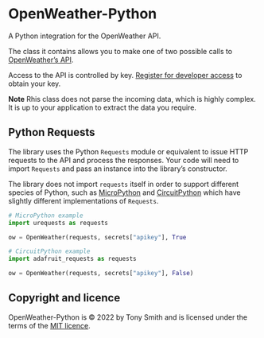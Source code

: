 # OpenWeather-Python

Α Python integration for the OpenWeather API.

The class it contains allows you to make one of two possible calls to [OpenWeather’s API](https://openweathermap.org/api/one-call-api).

Access to the API is controlled by key. [Register for developer access](https://openweathermap.org/appid) to obtain your key.

**Note** Rhis class does not parse the incoming data, which is highly complex. It is up to your application to extract the data you require.

## Python Requests

The library uses the Python `Requests` module or equivalent to issue HTTP requests to the API and process the responses. Your code will need to import `Requests` and pass an instance into the library’s constructor.

The library does not import `requests` itself in order to support different species of Python, such as [MicroPython](https://micropyhon.org) and [CircuitPython](https://circuitpython.org) which have slightly different implementations of `Requests`.

```python
# MicroPython example
import urequests as requests

ow = OpenWeather(requests, secrets["apikey"], True
```

```python
# CircuitPython example
import adafruit_requests as requests

ow = OpenWeather(requests, secrets["apikey"], False)
```

## Copyright and licence

OpenWeather-Python is © 2022 by Tony Smith and is licensed under the terms of the [MIT licence](./LICENSE.md).